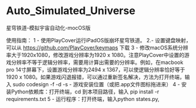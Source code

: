 # Auto_Simulated_Universe
星穹铁道-模拟宇宙自动化-mocOS版

使用指南：
1 - 使用PlayCover运行iPadOS版崩坏星穹铁道。
2.- 设置键盘映射，可以从 https://github.com/PlayCover/keymaps 下载
3 - 修改macOS系统分辨率大于1920x1080，修改游戏分辨率为1920 x 1080。注意PlayCover中设置的游戏分辨率不等于逻辑分辨率，需要用计算出需要的分辨率。例如，在macbook pro 14寸屏幕下，设置游戏分辨率为2494 x 1367，可以使逻辑分辨率恰好等于1920 x 1080。如果游戏闪退报错，可以通过重新签名解决，方法为打开终端，输入 sudo codesign -f -d -s - 游戏安装位置（或把.app文件图标拖进来）
4 - 安装Python依赖库：打开终端，cd 到本项目路径，输入 pip install -r requirements.txt
5 - 运行程序：打开终端，输入python states.py,